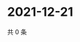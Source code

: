 # 2021-12-21

共 0 条

<!-- BEGIN WEIBO -->
<!-- 最后更新时间 Tue Dec 21 2021 05:08:13 GMT+0800 (China Standard Time) -->

<!-- END WEIBO -->
